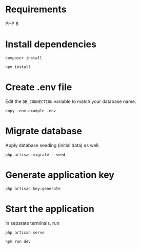 # Requirements

PHP 8

# Install dependencies

```
composer install
```

```
npm install
```

# Create .env file

Edit the `DB_CONNECTION` variable to match your database name.

```
copy .env.example .env
```

# Migrate database 

Apply database seeding (initial data) as well.

```
php artisan migrate --seed
```

# Generate application key

```
php artisan key:generate
```

# Start the application

In separate terminals, run

```
php artisan serve
```

```
npm run dev
```
